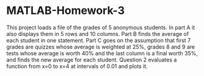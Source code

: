 # MATLAB-Homework-3
This project loads a file of the grades of 5 anonymous students. In part A it also displays them in 5 rows and 10 columns. Part B finds the average of each student in one statement. Part C goes on the assumption that first 7 grades are quizzes whose average is weighted at 25%, grades 8 and 9 are tests whose average is worth 40% and the last column is a final worth 35%, and finds the new average for each student. Question 2 evaluates a function from x=0 to x=4 at intervals of 0.01 and plots it.
